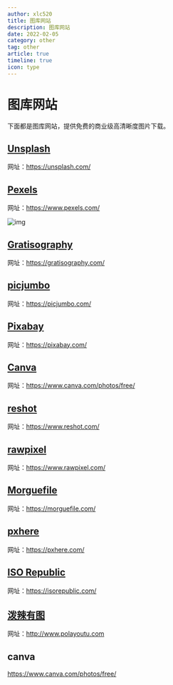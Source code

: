 ```yaml
---
author: xlc520
title: 图库网站
description: 图库网站
date: 2022-02-05
category: other
tag: other
article: true
timeline: true
icon: type
---
```


# 图库网站

下面都是图库网站，提供免费的商业级高清晰度图片下载。

## [Unsplash](https://unsplash.com/)

网址：https://unsplash.com/

## [Pexels](https://www.pexels.com/)

网址：https://www.pexels.com/

![img](https://bitbucket.org/xlc520/blogasset/raw/main/images2/1545582120878-ac07dfce-bdea-4959-8b7f-256102fdf2e9.jpeg)

## [Gratisography](https://gratisography.com/)

网址：https://gratisography.com/

## [picjumbo](https://picjumbo.com/)

网址：https://picjumbo.com/

## [Pixabay](https://pixabay.com/)

网址：https://pixabay.com/

## [Canva](https://www.canva.com/photos/free/)

网址：https://www.canva.com/photos/free/

## [reshot](https://www.reshot.com/)

网址：https://www.reshot.com/

## [rawpixel](https://www.rawpixel.com/)

网址：https://www.rawpixel.com/

## [Morguefile](https://morguefile.com/)

网址：https://morguefile.com/

## [pxhere](https://pxhere.com/)

网址：https://pxhere.com/

## [ISO Republic](https://isorepublic.com/)

网址：https://isorepublic.com/

## [泼辣有图](http://www.polayoutu.com)

网址：http://www.polayoutu.com

## canva

https://www.canva.com/photos/free/
